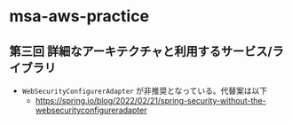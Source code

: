 # msa-aws-practice

## 第三回 詳細なアーキテクチャと利用するサービス/ライブラリ

- `WebSecurityConfigurerAdapter` が非推奨となっている。代替案は以下
  - https://spring.io/blog/2022/02/21/spring-security-without-the-websecurityconfigureradapter
